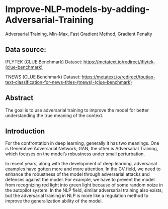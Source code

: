 # Improve-NLP-models-by-adding-Adversarial-Training
Adversarial Training, Min-Max, Fast Gradient Method, Gradient Penalty

## Data source:
IFLYTEK (CLUE Benchmark) Dataset: https://metatext.io/redirect/iflytek-(clue-benchmark)

TNEWS (CLUE Benchmark) Dataset: https://metatext.io/redirect/toutiao-text-classification-for-news-titles-(tnews)-(clue-benchmark)

## Abstract
The goal is to use adversarial training to improve the model for better understanding the true meaning of the context.

## Introduction
For the confrontation in deep learning, generally it has two meanings. One is Generative Adversarial Network, GAN, the other is Adversarial Training, which focuses on the model’s robustness under small perturbation.

In recent years, along with the development of deep learning, adversarial examples have gotten more and more attention. In the CV field, we need to enhance the robustness of the model through adversarial attacks and defenses against the model. For example, we have to prevent the model from recognizing red light into green light because of some random noize in the autopilot system. In the NLP field, similar adversarial training also exists, but the adversarial training in NLP is more like a regulation method to improve the generalization ability of the model.
